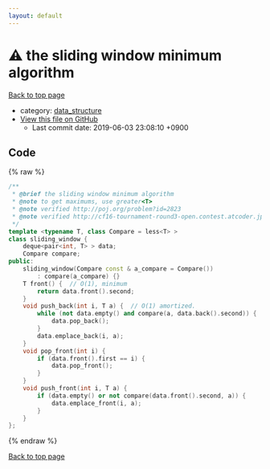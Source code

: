 ```yaml
---
layout: default
---
```


<!-- mathjax config similar to math.stackexchange -->
<script type="text/javascript" async
  src="https://cdnjs.cloudflare.com/ajax/libs/mathjax/2.7.5/MathJax.js?config=TeX-MML-AM_CHTML">
</script>
<script type="text/x-mathjax-config">
  MathJax.Hub.Config({
    TeX: { equationNumbers: { autoNumber: "AMS" }},
    tex2jax: {
      inlineMath: [ ['$','$'] ],
      processEscapes: true
    },
    "HTML-CSS": { matchFontHeight: false },
    displayAlign: "left",
    displayIndent: "2em"
  });
</script>

<script type="text/javascript" src="https://cdnjs.cloudflare.com/ajax/libs/jquery/3.4.1/jquery.min.js"></script>
<script src="https://cdn.jsdelivr.net/npm/jquery-balloon-js@1.1.2/jquery.balloon.min.js" integrity="sha256-ZEYs9VrgAeNuPvs15E39OsyOJaIkXEEt10fzxJ20+2I=" crossorigin="anonymous"></script>
<script type="text/javascript" src="../../assets/js/copy-button.js"></script>
<link rel="stylesheet" href="../../assets/css/copy-button.css" />


# :warning: the sliding window minimum algorithm
<a href="../../index.html">Back to top page</a>

* category: <a href="../../index.html#c8f6850ec2ec3fb32f203c1f4e3c2fd2">data_structure</a>
* <a href="{{ site.github.repository_url }}/blob/master/data_structure/sliding-window.inc.cpp">View this file on GitHub</a>
    - Last commit date: 2019-06-03 23:08:10 +0900




## Code
{% raw %}
```cpp
/**
 * @brief the sliding window minimum algorithm
 * @note to get maximums, use greater<T>
 * @note verified http://poj.org/problem?id=2823
 * @note verified http://cf16-tournament-round3-open.contest.atcoder.jp/tasks/asaporo_d
 */
template <typename T, class Compare = less<T> >
class sliding_window {
    deque<pair<int, T> > data;
    Compare compare;
public:
    sliding_window(Compare const & a_compare = Compare())
        : compare(a_compare) {}
    T front() {  // O(1), minimum
        return data.front().second;
    }
    void push_back(int i, T a) {  // O(1) amortized.
        while (not data.empty() and compare(a, data.back().second)) {
            data.pop_back();
        }
        data.emplace_back(i, a);
    }
    void pop_front(int i) {
        if (data.front().first == i) {
            data.pop_front();
        }
    }
    void push_front(int i, T a) {
        if (data.empty() or not compare(data.front().second, a)) {
            data.emplace_front(i, a);
        }
    }
};

```
{% endraw %}

<a href="../../index.html">Back to top page</a>

